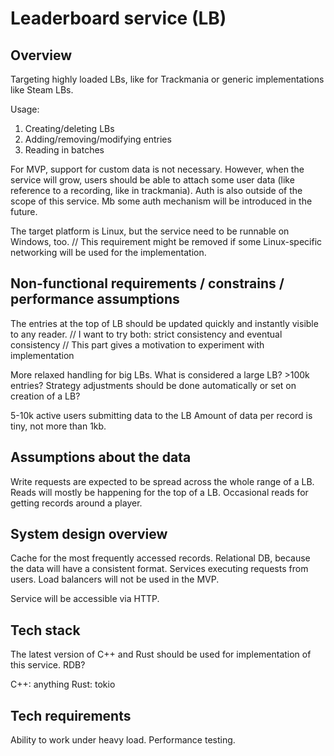 # Leaderboard service (LB)

## Overview

Targeting highly loaded LBs, like for Trackmania or generic implementations like Steam LBs.

Usage:
1. Creating/deleting LBs
2. Adding/removing/modifying entries
3. Reading in batches

For MVP, support for custom data is not necessary. However, when the service will grow, users should be able to attach some user data (like reference to a recording, like in trackmania).
Auth is also outside of the scope of this service. Mb some auth mechanism will be introduced in the future.

The target platform is Linux, but the service need to be runnable on Windows, too. // This requirement might be removed if some Linux-specific networking will be used for the implementation.

## Non-functional requirements / constrains / performance assumptions

The entries at the top of LB should be updated quickly and instantly visible to any reader. // I want to try both: strict consistency and eventual consistency
// This part gives a motivation to experiment with implementation

More relaxed handling for big LBs.
What is considered a large LB? >100k entries?
Strategy adjustments should be done automatically or set on creation of a LB?

5-10k active users submitting data to the LB
Amount of data per record is tiny, not more than 1kb.

## Assumptions about the data

Write requests are expected to be spread across the whole range of a LB.
Reads will mostly be happening for the top of a LB.
Occasional reads for getting records around a player.

## System design overview

Cache for the most frequently accessed records.
Relational DB, because the data will have a consistent format.
Services executing requests from users.
Load balancers will not be used in the MVP.

Service will be accessible via HTTP.

## Tech stack

The latest version of C++ and Rust should be used for implementation of this service.
RDB?

C++: anything
Rust: tokio

## Tech requirements

Ability to work under heavy load.
Performance testing.